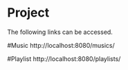 # Project
The following links can be accessed.

#Music
http://localhost:8080/musics/

#Playlist
http://localhost:8080/playlists/
